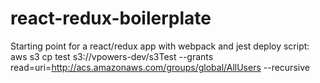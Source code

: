 # react-redux-boilerplate
Starting point for a react/redux app with webpack and jest
deploy script: aws s3 cp test s3://vpowers-dev/s3Test --grants read=uri=http://acs.amazonaws.com/groups/global/AllUsers --recursive
